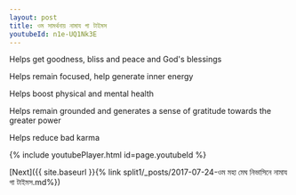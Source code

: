 ```yaml
---
layout: post
title: ওম সামর্থনায় নামায গা টাইমস
youtubeId: n1e-UQ1Nk3E
---
```

 
 
Helps get goodness, bliss and peace and God's blessings
 
Helps remain focused, help generate inner energy 
 
Helps boost physical and mental health 
 
Helps remain grounded and generates a sense of gratitude towards the greater power 
 
Helps reduce bad karma
 
 
 
 


{% include youtubePlayer.html id=page.youtubeId %}
 
[Next]({{ site.baseurl }}{% link  split1/_posts/2017-07-24-ওম মহা মেঘ নিভাসিনে নামায গা টাইমস.md%})
 
